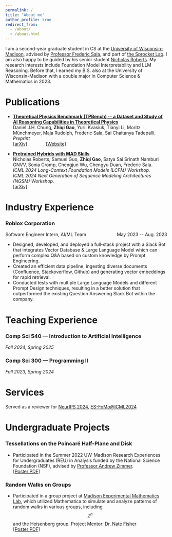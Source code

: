 ```yaml
---
permalink: /
title: "About me"
author_profile: true
redirect_from: 
  - /about/
  - /about.html
---
```


I am a second-year graduate student in CS at the [University of Wisconsin-Madison](https://www.cs.wisc.edu/), advised by [Professor Frederic Sala](https://pages.cs.wisc.edu/~fredsala/), and part of [the Sprocket Lab](https://sprocketlab.github.io/). I am also happy to be guided by his senior student [Nicholas Roberts](https://nick11roberts.science/). My research interests include Foundation Model Interpretability and LLM Reasoning. Before that, I earned my B.S. also at the University of Wisconsin-Madison with a double major in Computer Science & Mathematics in 2023.

Publications
======
- [**Theoretical Physics Benchmark (TPBench) -- a Dataset and Study of AI Reasoning Capabilities in Theoretical Physics**](https://arxiv.org/abs/2502.15815)  
 Daniel J.H. Chung, **Zhiqi Gao**, Yurii Kvasiuk, Tianyi Li, Moritz Münchmeyer, Maja Rudolph, Frederic Sala, Sai Chaitanya Tadepalli.  
*Preprint*  
[[arXiv]](https://arxiv.org/abs/2502.15815) <span style="display:inline-block; width:50px;"></span>  [[Website]](https://tpbench.org/)

- [**Pretrained Hybrids with MAD Skills**](https://arxiv.org/abs/2406.00894)  
 Nicholas Roberts, Samuel Guo, **Zhiqi Gao**, Satya Sai Srinath Namburi GNVV, Sonia Cromp, Chengjun Wu, Chengyu Duan, Frederic Sala.  
*ICML 2024 Long-Context Foundation Models (LCFM) Workshop.*  
*ICML 2024 Next Generation of Sequence Modeling Architectures (NGSM) Workshop.*  
[[arXiv]](https://arxiv.org/pdf/2406.00894)


Industry Experience
======
### Roblox Corporation
<p style="display: flex; justify-content: space-between; align-items: center;">
  <span>Software Engineer Intern, AI/ML Team</span>
  <span>May 2023 -- Aug. 2023</span>
</p>


- Designed, developed, and deployed a full-stack project with a Slack Bot that integrates Vector Database & Large Language Model which can perform complex Q&A based on custom knowledge by Prompt Engineering.
- Created an efficient data pipeline, ingesting diverse documents (Confluence, Stackoverflow, Github) and generating vector embeddings for rapid retrieval.
- Conducted tests with multiple Large Language Models and different Prompt Design techniques, resulting in a better solution that outperformed the existing Question Answering Slack Bot within the company.


Teaching Experience
======
### Comp Sci 540 — Introduction to Artificial Intelligence
*Fall 2024, Spring 2025*
### Comp Sci 300 — Programming II
*Fall 2023, Spring 2024*


Services
======
Served as a reviewer for [NeurIPS 2024](https://neurips.cc/Conferences/2024), [ES-FoMo@ICML2024](https://es-fomo.com/)

Undergraduate Projects
======
### Tessellations on the Poincaré Half-Plane and Disk
- Participated in the Summer 2022 UW-Madison Research Experiences for Undergraduates (REU) in Analysis funded by the National Science Foundation (NSF), advised by [Professor Andrew Zimmer](https://people.math.wisc.edu/~amzimmer2/).\
[[Poster PDF]](http://zhiqigao2001.github.io/files/REU_poster.pdf)

### Random Walks on Groups
- Participated in a group project at [Madison Experimental Mathematics Lab](https://mxm.math.wisc.edu/past-semesters/sp22/), which utilized Mathematica to simulate and analyze patterns of random walks in various groups, including $$Z^n$$ and the Heisenberg group. Project Mentor: [Dr. Nate Fisher](https://sites.google.com/view/natefishermath) \
[[Poster PDF]](http://zhiqigao2001.github.io/files/MXM_Spring_2022_Poster.pdf)

[//]: # (## Miscellaneous)

[//]: # (-)
